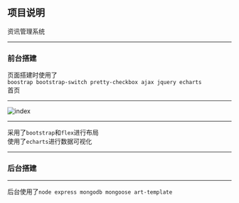 ## 项目说明
资讯管理系统
***
### 前台搭建
页面搭建时使用了<br>
`boostrap bootstrap-switch pretty-checkbox ajax jquery echarts `<br>
首页<br>
***
![index](https://github.com/Tsj215/InfoManage/blob/master/public/images/index.png)<br>
***
采用了`bootstrap`和`flex`进行布局<br>
使用了`echarts`进行数据可视化
***
### 后台搭建
***
后台使用了`node express mongodb mongoose art-template`<br>
